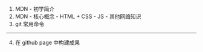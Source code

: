 
1. MDN - 初学简介
2. MDN - 核心概念
       - HTML + CSS
       - JS
       - 其他网络知识
3. git 常用命令
--- 

4. 在 github page 中构建成果
